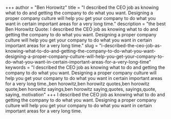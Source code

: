 +++
author = "Ben Horowitz"
title = "I described the CEO job as knowing what to do and getting the company to do what you want. Designing a proper company culture will help you get your company to do what you want in certain important areas for a very long time."
description = "the best Ben Horowitz Quote: I described the CEO job as knowing what to do and getting the company to do what you want. Designing a proper company culture will help you get your company to do what you want in certain important areas for a very long time."
slug = "i-described-the-ceo-job-as-knowing-what-to-do-and-getting-the-company-to-do-what-you-want-designing-a-proper-company-culture-will-help-you-get-your-company-to-do-what-you-want-in-certain-important-areas-for-a-very-long-time"
keywords = "I described the CEO job as knowing what to do and getting the company to do what you want. Designing a proper company culture will help you get your company to do what you want in certain important areas for a very long time.,ben horowitz,ben horowitz quotes,ben horowitz quote,ben horowitz sayings,ben horowitz saying,quotes, sayings,quote, saying, motivation"
+++
I described the CEO job as knowing what to do and getting the company to do what you want. Designing a proper company culture will help you get your company to do what you want in certain important areas for a very long time.
